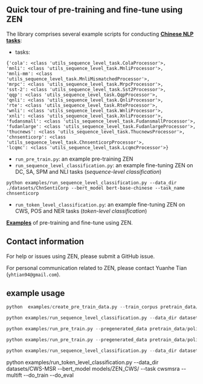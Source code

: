 ## Quick tour of pre-training and fine-tune using ZEN

The library comprises several example scripts for conducting [**Chinese NLP tasks**](/datasets):

- tasks:
```
{'cola': <class 'utils_sequence_level_task.ColaProcessor'>, 
'mnli': <class 'utils_sequence_level_task.MnliProcessor'>, 
'mnli-mm': <class 'utils_sequence_level_task.MnliMismatchedProcessor'>, 
'mrpc': <class 'utils_sequence_level_task.MrpcProcessor'>, 
'sst-2': <class 'utils_sequence_level_task.Sst2Processor'>, 
'qqp': <class 'utils_sequence_level_task.QqpProcessor'>, 
'qnli': <class 'utils_sequence_level_task.QnliProcessor'>, 
'rte': <class 'utils_sequence_level_task.RteProcessor'>, 
'wnli': <class 'utils_sequence_level_task.WnliProcessor'>, 
'xnli': <class 'utils_sequence_level_task.XnliProcessor'>, 
'fudansmall': <class 'utils_sequence_level_task.FudansmallProcessor'>, 
'fudanlarge': <class 'utils_sequence_level_task.FudanlargeProcessor'>, 
'thucnews': <class 'utils_sequence_level_task.ThucnewsProcessor'>, 
'chnsenticorp': <class 'utils_sequence_level_task.ChnsenticorpProcessor'>, 
'lcqmc': <class 'utils_sequence_level_task.LcqmcProcessor'>}
```

- `run_pre_train.py`: an example pre-training ZEN
- `run_sequence_level_classification.py`: an example fine-tuning ZEN on DC, SA, SPM and NLI tasks (*sequence-level classification*)

```
python examples/run_sequence_level_classification.py --data_dir ./datasets/ChnSentiCorp --bert_model bert-base-chinese --task_name chnsenticorp
```


- `run_token_level_classification.py`: an example fine-tuning ZEN on CWS, POS and NER tasks (*token-level classification*)


[**Examples**](/examples) of pre-training and fine-tune using ZEN.


## Contact information

For help or issues using ZEN, please submit a GitHub issue.

For personal communication related to ZEN, please contact Yuanhe Tian (`yhtian94@gmail.com`).

## example usage
```python
python  examples/create_pre_train_data.py --train_corpus pretrain_data/policy/policy_single_sentence.txt --output_dir pretrain_data/policy/pretrain_data_e10 --bert_model models/test_ZEN_pretrain_base --epochs_to_generate 10

python examples/run_sequence_level_classification.py --data_dir datasets/ChnSentiCorp --bert_model models/test_output/zen0317092603_epoch_2/ --task_name chnsenticorp --num_train_epochs 3

python examples/run_pre_train.py --pregenerated_data pretrain_data/policy/pretrain_data --output_dir models/test_output --bert_model models/test_ZEN_pretrain_base

python examples/run_pre_train.py --pregenerated_data pretrain_data/policy/pretrain_data --output_dir models/pretrained+gate-jieba/ --bert_model models/test_zen

python examples/run_sequence_level_classification.py --data_dir datasets/policy_SM --bert_model models/pretrained+gate-jieba/ --task_name lcqmc --do_train --do_eval
```

python examples/run_token_level_classification.py --data_dir datasets/CWS-MSR --bert_model models/ZEN_CWS/ --task cwsmsra --multift --do_train --do_eval